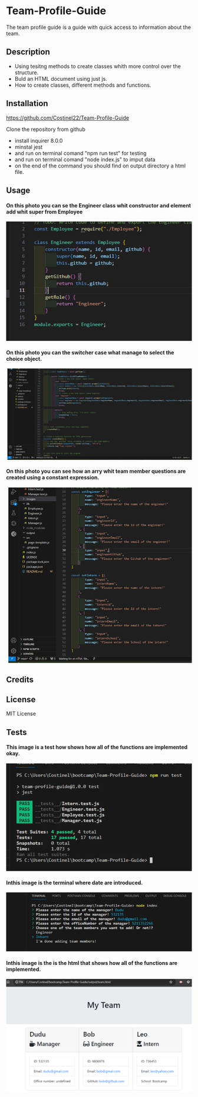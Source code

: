 # Team-Profile-Guide
The team profile guide is a guide with quick access to information about the team.
## Description

- Using  tesitng methods to create classes whith more control over the structure.
- Buld an HTML document using just js.
- How to create classes, different methods and functions.

## Installation

https://github.com/Costinel22/Team-Profile-Guide


Clone the repository from github
- install inquirer 8.0.0
- minstal jest
- and run on terminal comand "npm run test" for testing
- and run on terminal comand "node index.js" to imput data
- on the end of the command you should find on output directory a html file.

## Usage

#### On this photo you can se the Engineer class whit constructor and  element  add whit super from Employee 

 ![alt text](./Images/engineer.png)

 #### On this photo you can the switcher case what manage to select the choice object.
  ![alt text](./Images/SwCase.png)

  #### On this photo you can see how an arry whit team member questions are created using a constant expression.
   ![alt text](./Images/team.png)


## Credits



## License

MIT License


## Tests
#### This image is a test how shows how all of the functions are implemented okay.
![alt text](./Images/test.png)

#### Inthis image is the terminal where date are introduced.
![alt text](./Images/terminalList.png)

#### Inthis image is the is the html that shows how all of the functions are implemented.
 ![alt text](./Images/htmlFile.png)
  